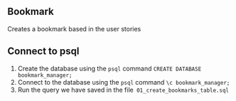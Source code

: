 ## Bookmark
Creates a bookmark based in the user stories

## Connect to psql

1. Create the database using the `psql` command `CREATE DATABASE bookmark_manager;`
2. Connect to the database using the `psql` command `\c bookmark_manager;`
3. Run the query we have saved in the file` 01_create_bookmarks_table.sql`


